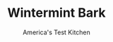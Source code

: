 ---
layout: ../../layouts/MarkdownPostLayout.astro
title: Wintermint Bark
author: America's Test Kitchen
pubDate: 2023-03-15
description: "The red, green, and white colors of this confection make it the perfect holiday gift."
image_url: https://res.cloudinary.com/hksqkdlah/image/upload/ar_1:1,c_fill,dpr_2.0,f_auto,fl_lossy.progressive.strip_profile,g_faces:auto,q_auto:low,w_344/26368_sfs-wintermintbark-7
tags: ["Desserts or Baked Goods","Make Ahead","Candy","Holiday"]
calories: 
protein: 
carbohydrates: 
fats: 
fiber: 
ingredients: ["1 cup, unsalted pistachios","1 pound, white chocolate, melted","12 , round red- and white-striped hard peppermint candies, crushed in food processor"]
serves: 
time: ""
instructions: ["Make candy: Line 8-inch-square baking pan with heavy-duty aluminum foil, making sure that foil is tucked into all corners and that there is at least 1 inch overhanging top of pan on all sides. Stir pistachios into melted chocolate, scrape mixture into prepared pan, and smooth top. Sprinkle peppermint candies on top and refrigerate until firm, about 1 hour.","Cut into pieces: Grasping foil overhang, lift out candy and transfer to cutting board. Peel away and discard foil. Cut bark into rough chunks with chef’s knife. Layer pieces between waxed paper in airtight container and refrigerate for up to 2 weeks."]
nutrition: undefined
notes: "The red, green, and white colors of this simple confection make it a perfect holiday gift. Unsalted pumpkin seeds can be substituted for the pistachio nuts."
---
